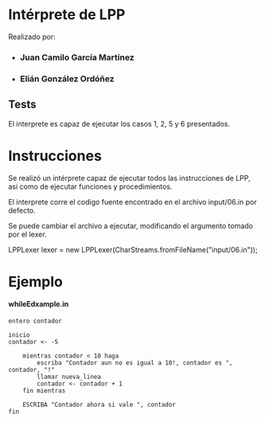 # Intérprete de LPP

Realizado por:

- ###  Juan Camilo García Martínez

- ### Elián González Ordóñez

## Tests
El interprete es capaz de ejecutar los casos 1, 2, 5 y 6 presentados.

# Instrucciones
Se realizó un intérprete capaz de ejecutar todos las instrucciones de LPP, asi como de ejecutar
funciones y procedimientos.


El interprete corre el codigo fuente encontrado en el archivo input/06.in por defecto.

Se puede cambiar el archivo a ejecutar, modificando el argumento tomado por el lexer.


LPPLexer lexer = new LPPLexer(CharStreams.fromFileName("input/06.in"));



# Ejemplo

#### whileEdxample.in

```
entero contador

inicio
contador <- -5

    mientras contador < 10 haga
        escriba "Contador aun no es igual a 10!, contador es ", contador, "!"
        llamar nueva_linea
        contador <- contador + 1
    fin mientras

    ESCRIBA "Contador ahora si vale ", contador
fin
```